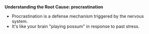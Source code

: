 **Understanding the Root Cause: procrastination**

- Procrastination is a defense mechanism triggered by the nervous system.
- It's like your brain "playing possum" in response to past stress.